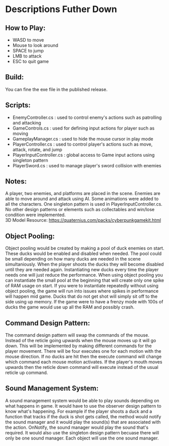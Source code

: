 # Descriptions Futher Down

## How to Play:
- WASD to move
- Mouse to look around
- SPACE to jump
- LMB to attack
- ESC to quit game

## Build:
You can fine the exe file in the published release.

## Scripts:
- EnemyController.cs : used to control enemy's actions such as patrolling and attacking
- GameControls.cs : used for defining input actions for player such as moving
- GameplayManager.cs : used to hide the mouse cursor in play mode
- PlayerController.cs : used to control player's actions such as move, attack, rotate, and jump
- PlayerInputController.cs : global access to Game input actions using singleton pattern
- PlayerSword.cs : used to manage player's sword collision with enemies

## Notes:
A player, two enemies, and platforms are placed in the scene. Enemies are able to move around and attack using AI. 
Some animations were added to all the characters.
One singleton pattern is used in PlayerInputController.cs. No other design patterns or elements such as collectables and win/lose condition were implemented.<br />
3D Model Resource: https://quaternius.com/packs/cyberpunkgamekit.html

## Object Pooling:
Object pooling would be created by making a pool of duck enemies on start. These ducks would be enabled and disabled when needed. The pool could be small depending on how many ducks are needed in the scene simultaniously. When the player shoots the ducks they will become disabled until they are needed again. Instantiating new ducks every time the player needs one will just reduce the performance. When using object pooling you can instantiate the small pool at the beginning that will create only one spike of RAM usage on start. If you were to instantiate repeatedly without using object pooling, the game will run into issues where spikes in performance will happen mid game. Ducks that do not get shot will simply sit off to the side using up memory. If the game were to have a frenzy mode with 100s of ducks the game would use up all the RAM and possibly crash.

## Command Design Pattern:
The command design pattern will swap the commands of the mouse. Instead of the reticle going upwards when the mouse moves up it will go down. This will be implemented by making different commands for the player movement. There will be four executes one for each motion with the mouse direction. If no ducks are hit then the execute command will change which command each mouse motion activates. If the player's mouth moves upwards then the reticle down command will execute instead of the usual reticle up command. 

## Sound Management System:
A sound management system would be able to play sounds depending on what happens in game. It would have to use the observer design pattern to know what's happening. For example if the player shoots a duck and a function that tracks if the duck is shot gets called, the method would notify the sound manager and it would play the sound(s) that are associated with the action. OnNotify, the sound manager would play the sound that's required. It would also use the singleton design pattern becuase there will only be one sound manager. Each object will use the one sound manager.
